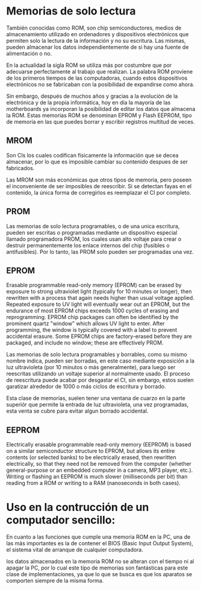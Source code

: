 # Memorias de solo lectura
También conocidas como ROM, son chip semiconductores, medios de almacenamiento utilizado en ordenadores y dispositivos electrónicos que permiten solo la lectura de la información y no su escritura. Las mismas, pueden almacenar los datos independientemente de si hay una fuente de alimentación o no.

En la actualidad la sigla ROM se utiliza más por costumbre que por adecuarse perfectamente al trabajo que realizan. La palabra ROM proviene de los primeros tiempos de las computadoras, cuando estos dispositivos electrónicos no se fabricaban con la posibilidad de expandirse como ahora.

Sin embargo, después de muchos años y gracias a la evolución de la electrónica y de la propia informática, hoy en día la mayoría de las motherboards ya incorporan la posibilidad de editar los datos que almacena la ROM. Estas memorias ROM se denominan EPROM y Flash EEPROM, tipo de memoria en las que puedes borrar y escribir registros multitud de veces.

## MROM
Son CIs los cuales codifican físicamente la información que se decea almacenar, por lo que es imposible cambiar su contenido despues de ser fabricados.

Las MROM son más económicas que otros tipos de memoria, pero poseen el inconveniente de ser imposibles de reescribir. Si se detectan fayas en el contenido, la única forma de corregirlos es reemplazar el CI por completo.

## PROM
Las memorias de solo lectura programables, o de una unica escritura, pueden ser escritas o programadas mediante un dispositivo especial llamado programadora PROM, los cuales usan alto voltaje para crear o destruir permanentemente los enlace internos del chip (fusibles o antifusibles). Por lo tanto, las PROM solo pueden ser programadas una vez.

## EPROM
Erasable programmable read-only memory (EPROM) can be erased by exposure to strong ultraviolet light (typically for 10 minutes or longer), then rewritten with a process that again needs higher than usual voltage applied. Repeated exposure to UV light will eventually wear out an EPROM, but the endurance of most EPROM chips exceeds 1000 cycles of erasing and reprogramming. EPROM chip packages can often be identified by the prominent quartz "window" which allows UV light to enter. After programming, the window is typically covered with a label to prevent accidental erasure. Some EPROM chips are factory-erased before they are packaged, and include no window; these are effectively PROM.

Las memorias de solo lectura programables y borrables, como su mismo nombre indica, pueden ser borradas, en este caso mediante exposición a la luz ultravioleta (por 10 minutos o más generalmente), para luego ser reescritas utilizando un voltaje superior al normalmente usado. El proceso de reescritura puede acabar por desgastar el CI, sin embargo, estos suelen garatizar alrededor de 1000 o más ciclos de escritura y borrado. 

Esta clase de memorias, suelen tener una ventana de cuarzo en la parte superiór que permite la entrada de luz ultravioleta, una vez programadas, esta venta se cubre para evitar algun borrado accidental.

## EEPROM
Electrically erasable programmable read-only memory (EEPROM) is based on a similar semiconductor structure to EPROM, but allows its entire contents (or selected banks) to be electrically erased, then rewritten electrically, so that they need not be removed from the computer (whether general-purpose or an embedded computer in a camera, MP3 player, etc.). Writing or flashing an EEPROM is much slower (milliseconds per bit) than reading from a ROM or writing to a RAM (nanoseconds in both cases).


# Uso en la contrucción de un computador sencillo:
En cuanto a las funciones que cumple una memoria ROM en la PC, una de las más importantes es la de contener el BIOS (Basic Input Output System), el sistema vital de arranque de cualquier computadora.

los datos almacenados en la memoria ROM no se alteran con el tiempo ni al apagar la PC, por lo cual este tipo de memorias son fantásticas para este clase de implementaciones, ya que lo que se busca es que los aparatos se comporten siempre de la misma forma.